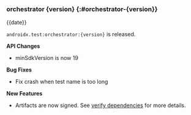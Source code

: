 ### orchestrator {version} {:#orchestrator-{version}}

{{date}}

`androidx.test:orchestrator:{version}` is released.

**API Changes**

* minSdkVersion is now 19

**Bug Fixes**

* Fix crash when test name is too long

**New Features**

* Artifacts are now signed. See [verify dependencies](https://developer.android.com/jetpack/getting-started#verify_dependencies) for more details.